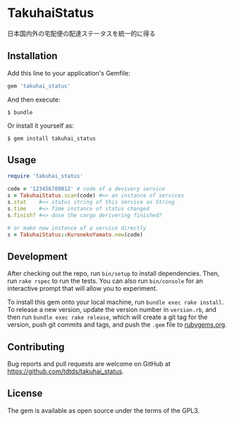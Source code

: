 # TakuhaiStatus

日本国内外の宅配便の配達ステータスを統一的に得る

## Installation

Add this line to your application's Gemfile:

```ruby
gem 'takuhai_status'
```

And then execute:

    $ bundle

Or install it yourself as:

    $ gem install takuhai_status

## Usage

```ruby
require 'takuhai_status'

code = '123456789012' # code of a devivery service
s = TakuhaiStatus.scan(code) #=> an instance of services
s.stat    #=> status string of this service as String
s.time    #=> Time instance of status changed
s.finish? #=> dose the cargo derivering finished?

# or make new instance of a service directly
s = TakuhaiStatus::KuronekoYamato.new(code)
```

## Development

After checking out the repo, run `bin/setup` to install dependencies. Then, run `rake rspec` to run the tests. You can also run `bin/console` for an interactive prompt that will allow you to experiment.

To install this gem onto your local machine, run `bundle exec rake install`. To release a new version, update the version number in `version.rb`, and then run `bundle exec rake release`, which will create a git tag for the version, push git commits and tags, and push the `.gem` file to [rubygems.org](https://rubygems.org).

## Contributing

Bug reports and pull requests are welcome on GitHub at https://github.com/tdtds/takuhai_status.


## License

The gem is available as open source under the terms of the GPL3.

